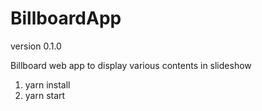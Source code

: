# BillboardApp

version 0.1.0

Billboard web app to display various contents in slideshow

1) yarn install
2) yarn start
